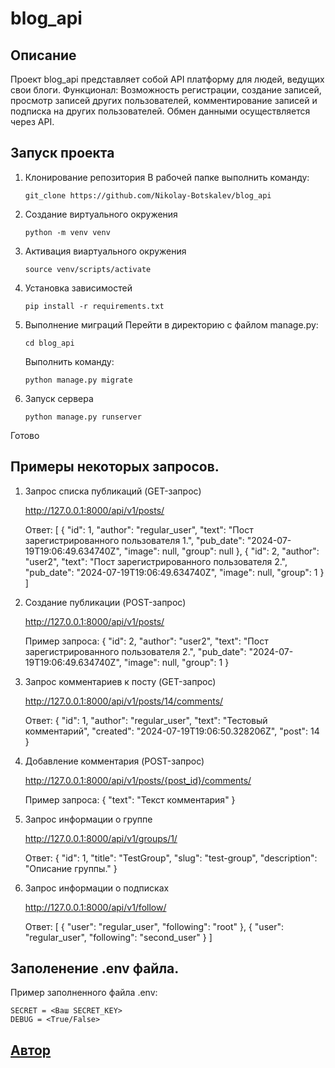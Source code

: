 # blog_api

## Описание
Проект blog_api представляет собой API платформу для людей, ведущих свои блоги. 
Функционал:
Возможность регистрации, создание записей, просмотр записей других пользователей, комментирование записей и подписка на других пользователей.
Обмен данными осуществляется через API.


## Запуск проекта
1. Клонирование репозитория
    В рабочей папке выполнить команду:
    ```
    git_clone https://github.com/Nikolay-Botskalev/blog_api
    ```
2. Создание виртуального окружения
    ```
    python -m venv venv
    ```
3. Активация виартуального окружения
    ```
    source venv/scripts/activate
    ```
4. Установка зависимостей
    ```
    pip install -r requirements.txt
    ```
5. Выполнение миграций
    Перейти в директорию с файлом manage.py:
    ```
    cd blog_api
    ```
    Выполнить команду:
    ```
    python manage.py migrate
    ```
6. Запуск сервера
    ```
    python manage.py runserver
    ```
Готово

## Примеры некоторых запросов.
1. Запрос списка публикаций (GET-запрос)

    http://127.0.0.1:8000/api/v1/posts/

    Ответ:
    [
        {
            "id": 1,
            "author": "regular_user",
            "text": "Пост зарегистрированного пользователя 1.",
            "pub_date": "2024-07-19T19:06:49.634740Z",
            "image": null,
            "group": null
        },
        {
            "id": 2,
            "author": "user2",
            "text": "Пост зарегистрированного пользователя 2.",
            "pub_date": "2024-07-19T19:06:49.634740Z",
            "image": null,
            "group": 1
        }
    ]

2. Создание публикации (POST-запрос)

    http://127.0.0.1:8000/api/v1/posts/

    Пример запроса:
    {
    "id": 2,
    "author": "user2",
    "text": "Пост зарегистрированного пользователя 2.",
    "pub_date": "2024-07-19T19:06:49.634740Z",
    "image": null,
    "group": 1
    }

3. Запрос комментариев к посту (GET-запрос)
   
    http://127.0.0.1:8000/api/v1/posts/14/comments/

    Ответ:
    {
    "id": 1,
    "author": "regular_user",
    "text": "Тестовый комментарий",
    "created": "2024-07-19T19:06:50.328206Z",
    "post": 14
    }

4. Добавление комментария (POST-запрос)

    http://127.0.0.1:8000/api/v1/posts/{post_id}/comments/

    Пример запроса:
    {
    "text": "Текст комментария"
    }

5. Запрос информации о группе

    http://127.0.0.1:8000/api/v1/groups/1/

    Ответ:
    {
        "id": 1,
        "title": "TestGroup",
        "slug": "test-group",
        "description": "Описание группы."
    }

6. Запрос информации о подписках

    http://127.0.0.1:8000/api/v1/follow/

    Ответ:
    [
        {
            "user": "regular_user",
            "following": "root"
        },
        {
            "user": "regular_user",
            "following": "second_user"
        }
    ]

## Заполенение .env файла.

Пример заполненного файла .env:
```
SECRET = <Ваш SECRET_KEY>
DEBUG = <True/False>
```

## [Автор](https://github.com/Nikolay-Botskalev)
